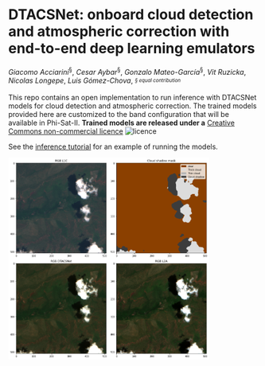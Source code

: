 # DTACSNet: onboard cloud detection and atmospheric correction with end-to-end deep learning emulators

*Giacomo Acciarini*<sup>§</sup>, *Cesar Aybar*<sup>§</sup>, *Gonzalo Mateo-García*<sup>§</sup>, *Vit Ruzicka*, *Nicolas Longepe*, *Luis Gómez-Chova*,   <sub><sup>*§ equal contribution*</sup></sub>

This repo contains an open implementation to run inference with DTACSNet models for cloud detection and atmospheric correction. The trained models
provided here are customized to the band configuration that will be available in Phi-Sat-II. **Trained models are released under a** [Creative Commons non-commercial licence](https://creativecommons.org/licenses/by-nc/4.0/legalcode.txt) 
<img src="https://mirrors.creativecommons.org/presskit/buttons/88x31/png/by-nc.png" alt="licence" width="60"/>

See the [inference tutorial](./tutorials/inference.ipynb) for an example of running the models.

<img src="example.png" alt="awesome cloud detection and atmospheric correction" width="80%">


